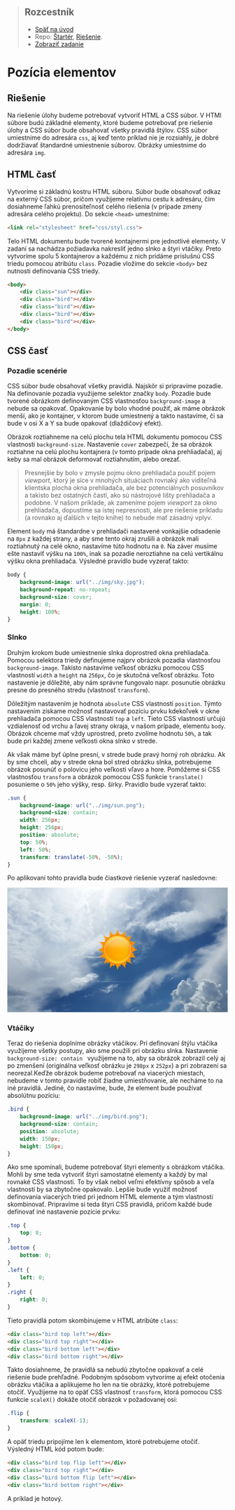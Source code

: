 <div class="hidden">

> ## Rozcestník
> - [Späť na úvod](../../README.md)
> - Repo: [Štartér](/../../tree/main/css/position), [Riešenie](/../../tree/solution/css/position).
> - [Zobraziť zadanie](zadanie.md)
# Pozícia elementov

</div>

## Riešenie

Na riešenie úlohy budeme potrebovať vytvoriť HTML a CSS súbor. V HTMl súbore budú základné elementy, ktoré budeme potrebovať pre riešenie úlohy a CSS súbor bude obsahovať všetky  pravidlá štýlov. CSS súbor umiestnime do adresára `css`, aj keď tento príklad nie je rozsiahly, je dobré dodržiavať štandardné umiestnenie súborov. Obrázky umiestnime do adresára `img`.

## HTML časť

Vytvoríme si základnú kostru HTML súboru. Súbor bude obsahovať odkaz na externý CSS súbor, pričom využijeme relatívnu cestu k adresáru, čím dosiahneme ľahkú prenositeľnosť celého riešenia (v prípade zmeny adresára celého projektu). Do sekcie `<head>` umestnime:

```html
<link rel="stylesheet" href="css/styl.css">
```

Telo HTML dokumentu bude tvorené kontajnermi pre jednotlivé elementy. V zadaní sa nachádza požiadavka nakresliť jedno slnko a štyri vtáčiky. Preto vytvoríme spolu 5 kontajnerov a každému z nich pridáme príslušnú CSS triedu pomocou atribútu `class`. Pozadie vložíme do sekcie `<body>` bez nutnosti definovania CSS triedy.

```html
<body>
    <div class="sun"></div>
    <div class="bird"></div>
    <div class="bird"></div>
    <div class="bird"></div>
    <div class="bird"></div>
</body>
```

## CSS časť

### Pozadie scenérie

CSS súbor bude obsahovať všetky pravidlá. Najskôr si pripravíme pozadie. Na definovanie pozadia využijeme selektor značky `body`. Pozadie bude tvorené obrázkom definovaným CSS vlastnosťou `background-image` a nebude sa opakovať. Opakovanie by bolo vhodné použiť, ak máme obrázok menší, ako je kontajner, v ktorom bude umiestnený a takto nastavíme, či sa bude v osi X a Y sa bude opakovať (dlaždičový efekt).

Obrázok roztiahneme na celú plochu tela HTML dokumentu pomocou CSS vlastnosti `background-size`. Nastavenie `cover` zabezpečí, že sa obrázok roztiahne na celú plochu kontajnera (v tomto prípade okna prehliadača), aj keby sa mal obrázok deformovať roztiahnutím, alebo orezať. 

> Presnejšie by bolo v zmysle pojmu okno prehliadača použiť pojem *viewport*, ktorý je síce v mnohých situáciach rovnaký ako viditeľná klientska plocha okna prehliadača, ale bez potenciálnych posuvníkov a takisto bez ostatných častí, ako sú nástrojové lišty prehliadača a podobne. V našom príklade, ak zameníme pojem *viewport* za okno prehliadača, dopustíme sa istej nepresnosti, ale pre riešenie príkladu (a rovnako aj ďalších v tejto knihe) to nebude mať zásadný vplyv.

Element `body` má štandardne v prehliadači nastavené vonkajšie odsadenie na `8px` z každej strany, a aby sme tento okraj zrušili a obrázok mali roztiahnutý na celé okno, nastavíme túto hodnotu na `0`. Na záver musíme ešte nastaviť výšku na `100%`, inak sa pozadie neroztiahne na celú vertikálnu výšku okna prehliadača. Výsledné pravidlo bude vyzerať takto:

```css
body {
    background-image: url("../img/sky.jpg");
    background-repeat: no-repeat;
    background-size: cover;
    margin: 0;
    height: 100%;
}
```

### Slnko

Druhým krokom bude umiestnenie slnka doprostred okna prehliadača. Pomocou selektora triedy definujeme najprv obrázok pozadia vlastnosťou `background-image`. Takisto nastavíme veľkosť obrázku pomocou CSS vlastností `width` a `height` na `256px`, čo je skutočná veľkosť obrázku. Toto nastavenie je dôležité, aby nám správne fungovalo napr. posunutie obrázku presne do presného stredu (vlastnosť `transform`).

Dôležitým nastavením je hodnota `absolute` CSS vlastnosti `position`. Týmto nastavením získame možnosť nastavovať pozíciu prvku kdekoľvek v okne prehliadača pomocou CSS vlastností `top` a `left`. Tieto CSS vlastnosti určujú vzdialenosť od vrchu a ľavej strany okraja, v našom prípade, elementu `body`. Obrázok chceme mať vždy uprostred, preto zvolíme hodnotu `50%`, a tak bude pri každej zmene veľkosti okna slnko v strede.

Ak však máme byť úplne presní, v strede bude pravý horný roh obrázku. Ak by sme chceli, aby v strede okna bol stred obrázku slnka, potrebujeme obrázok posunúť o polovicu jeho veľkosti vľavo a hore. Pomôžeme si CSS vlastnosťou `transform` a obrázok pomocou CSS funkcie `translate()` posunieme o `50%` jeho výšky, resp. šírky. Pravidlo bude vyzerať takto:

```css
.sun {
    background-image: url("../img/sun.png");
    background-size: contain;
    width: 256px;
    height: 256px;
    position: absolute;
    top: 50%;
    left: 50%;
    transform: translate(-50%, -50%);
}
```

Po aplikovaní tohto pravidla bude čiastkové riešenie vyzerať nasledovne:

![Umiestnenie slnka do stredu](images_position/sun.jpg)

### Vtáčiky

Teraz do riešenia doplníme obrázky vtáčikov. Pri definovaní štýlu vtáčika využijeme všetky postupy, ako sme použili pri obrázku slnka. Nastavenie `background-size: contain ` využijeme na to, aby sa obrázok zobrazil celý aj po zmenšení (originálna veľkosť obrázku je `298px` x `252px`) a pri zobrazení sa neorezal.Keďže obrázok budeme potrebovať na viacerých miestach, nebudeme v tomto pravidle robiť žiadne umiestňovanie, ale necháme to na iné pravidlá. Jediné, čo nastavíme, bude, že element bude používať absolútnu pozíciu:

```css
.bird {
    background-image: url("../img/bird.png");
    background-size: contain;
    position: absolute;
    width: 150px;
    height: 150px;
}
```

Ako sme spomínali, budeme potrebovať štyri elementy s obrázkom vtáčika. Mohli by sme teda vytvoriť štyri samostatné elementy a každý by mal rovnaké CSS vlastnosti. To by však nebol veľmi efektívny spôsob a veľa vlastností by sa zbytočne opakovalo. Lepšie bude využiť možnosť definovania viacerých tried pri jednom HTML elemente a tým vlastnosti skombinovať. Pripravíme si teda štyri CSS pravidlá, pričom každé bude definovať iné nastavenie pozície prvku:

```css
.top {
    top: 0;
}
.bottom {
    bottom: 0;
}
.left {
    left: 0;
}
.right {
    right: 0;
}
```

Tieto pravidlá potom skombinujeme v HTML atribúte `class`:

```html
<div class="bird top left"></div>
<div class="bird top right"></div>
<div class="bird bottom left"></div>
<div class="bird bottom right"></div>
```

Takto dosiahneme, že pravidlá sa nebudú zbytočne opakovať a celé riešenie bude prehľadné. Podobným spôsobom vytvoríme aj efekt otočenia obrázku vtáčika a aplikujeme ho len na tie obrázky, ktoré potrebujeme otočiť. Využijeme na to opäť CSS vlastnosť `transform`, ktorá pomocou CSS funkcie `scaleX()` dokáže otočiť obrázok v požadovanej osi:

```css
.flip {
    transform: scaleX(-1);
}
```

A opäť triedu pripojíme len k elementom, ktoré potrebujeme otočiť. Výsledný HTML kód potom bude:

```html
<div class="bird top flip left"></div>
<div class="bird top right"></div>
<div class="bird bottom flip left"></div>
<div class="bird bottom right"></div>
```

A príklad je hotový.

